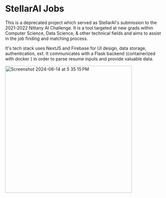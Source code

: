 # StellarAI Jobs

This is a deprecated project which served as StellarAI's submission to the 2021-2022 Nittany AI Challenge. It is a tool targeted at new grads within Computer Science, Data Science, & other technical fields and aims to assist in the job finding and matching process.

It's tech stack uses NextJS and Firebase for UI design, data storage, authentication, ext.  It communicates with a Flask backend (containerized with docker ) in order to parse resume inputs and provide valuable data.

<img width="406" alt="Screenshot 2024-06-14 at 5 35 15 PM" src="https://github.com/ChaseRensberger/stellarai/assets/52985426/86aa6536-4ab2-4055-bff0-e6f8c3541ab4">
